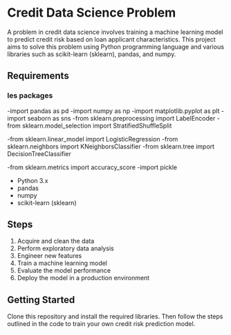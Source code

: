 # Credit Data Science Problem

A problem in credit data science involves training a machine learning model to predict credit risk based on loan applicant characteristics. This project aims to solve this problem using Python programming language and various libraries such as scikit-learn (sklearn), pandas, and numpy.



## Requirements
### les packages
-import pandas as pd
-import numpy as np
-import matplotlib.pyplot as plt
-import seaborn as sns 
-from sklearn.preprocessing import LabelEncoder
-from sklearn.model_selection import StratifiedShuffleSplit

-from sklearn.linear_model import LogisticRegression
-from sklearn.neighbors import KNeighborsClassifier
-from sklearn.tree import DecisionTreeClassifier

-from sklearn.metrics import accuracy_score
-import pickle


- Python 3.x
- pandas
- numpy
- scikit-learn (sklearn)

## Steps

1. Acquire and clean the data
2. Perform exploratory data analysis
3. Engineer new features
4. Train a machine learning model
5. Evaluate the model performance
6. Deploy the model in a production environment

## Getting Started

Clone this repository and install the required libraries. Then follow the steps outlined in the code to train your own credit risk prediction model.

